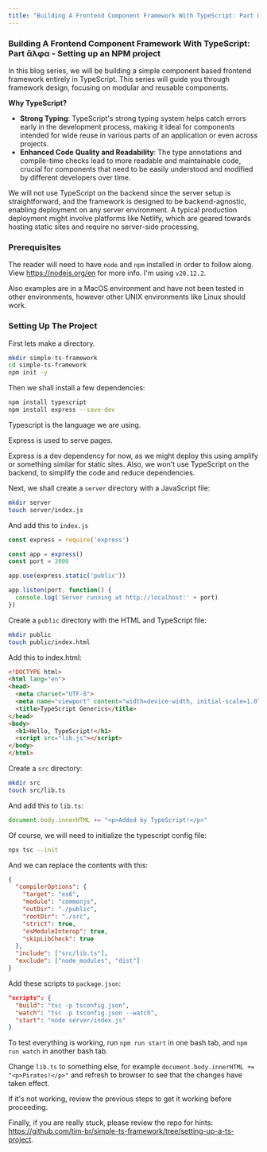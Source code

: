 ```yaml
---
title: "Building A Frontend Component Framework With TypeScript: Part ἄλφα - Setting Up an NPM Project"
---
```


### Building A Frontend Component Framework With TypeScript: Part ἄλφα - Setting up an NPM project

In this blog series, we will be building a simple component based frontend framework entirely in TypeScript. This series will guide you through framework design, focusing on modular and reusable components.

**Why TypeScript?**

- **Strong Typing**: TypeScript's strong typing system helps catch errors early in the development process, making it ideal for components intended for wide reuse in various parts of an application or even across projects.
- **Enhanced Code Quality and Readability**: The type annotations and compile-time checks lead to more readable and maintainable code, crucial for components that need to be easily understood and modified by different developers over time.

We will not use TypeScript on the backend since the server setup is straightforward, and the framework is designed to be backend-agnostic, enabling deployment on any server environment. A typical production deployment might involve platforms like Netlify, which are geared towards hosting static sites and require no server-side processing.

### Prerequisites

The reader will need to have `node` and `npm` installed in order to follow along. View https://nodejs.org/en for more info. I'm using `v20.12.2`.


Also examples are in a MacOS environment and have not been tested in other environments, however other UNIX environments like Linux should work.

### Setting Up The Project

First lets make a directory.

``` bash
mkdir simple-ts-framework
cd simple-ts-framework
npm init -y
```

Then we shall install a few dependencies:

``` bash
npm install typescript 
npm install express --save-dev
```

Typescript is the language we are using.

Express is used to serve pages.

Express is a dev dependency for now, as we might deploy this using amplify or something similar for static sites. Also, we won't use TypeScript on the backend, to simplify the code and reduce dependencies.

Next, we shall create a `server` directory with a JavaScript file:

``` bash
mkdir server
touch server/index.js
```

And add this to `index.js`

``` javascript
const express = require('express')

const app = express()
const port = 3000

app.use(express.static('public'))

app.listen(port, function() {
  console.log('Server running at http://localhost:' + port)
})
```

Create a `public` directory with the HTML and TypeScript file:

``` bash
mkdir public
touch public/index.html
```

Add this to index.html:

``` html
<!DOCTYPE html>
<html lang="en">
<head>
  <meta charset="UTF-8">
  <meta name="viewport" content="width=device-width, initial-scale=1.0">
  <title>TypeScript Generics</title>
</head>
<body>
  <h1>Hello, TypeScript!</h1>
  <script src="lib.js"></script>
</body>
</html>
```

Create a `src` directory:

``` bash
mkdir src
touch src/lib.ts
```

And add this to `lib.ts`:

``` javascript
document.body.innerHTML += "<p>Added by TypeScript!</p>"
```

Of course, we will need to initialize the typescript config file:

``` bash
npx tsc --init
```

And we can replace the contents with this:

``` json
{
  "compilerOptions": {
    "target": "es6",
    "module": "commonjs",
    "outDir": "./public",
    "rootDir": "./src",
    "strict": true,
    "esModuleInterop": true,
    "skipLibCheck": true
  },
  "include": ["src/lib.ts"],
  "exclude": ["node_modules", "dist"]
}
```

Add these scripts to `package.json`:

``` json
"scripts": {
  "build": "tsc -p tsconfig.json",
  "watch": "tsc -p tsconfig.json --watch",
  "start": "node server/index.js"  
}
```

To test everything is working, run `npm run start` in one bash tab, and `npm run watch` in another bash tab.

Change `lib.ts` to something else, for example `document.body.innerHTML += "<p>Pirates!</p>"` and refresh to browser to see that the changes have taken effect.

If it's not working, review the previous steps to get it working before proceeding.

Finally, if you are really stuck, please review the repo for hints: https://github.com/tim-br/simple-ts-framework/tree/setting-up-a-ts-project.